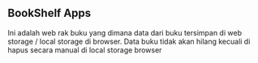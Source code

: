 ## BookShelf Apps
Ini adalah web rak buku yang dimana data dari buku tersimpan di web storage / local storage di browser.
Data buku tidak akan hilang kecuali di hapus secara manual di local storage browser  
